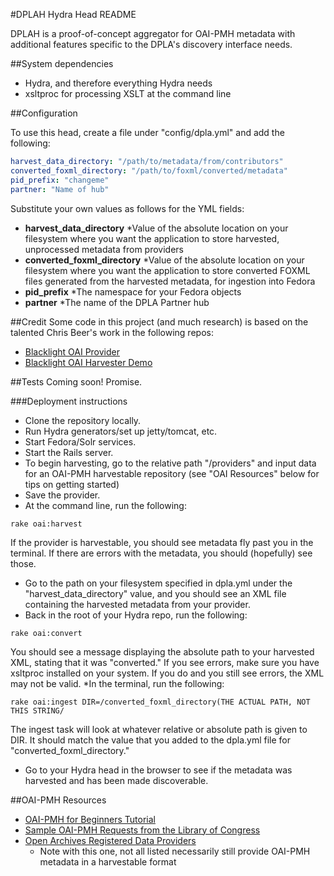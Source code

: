 #DPLAH Hydra Head README

DPLAH is a proof-of-concept aggregator for OAI-PMH metadata with additional features specific to the DPLA's discovery interface needs.

##System dependencies

* Hydra, and therefore everything Hydra needs
* xsltproc for processing XSLT at the command line

##Configuration

To use this head, create a file under "config/dpla.yml" and add the following:

```yaml
harvest_data_directory: "/path/to/metadata/from/contributors"
converted_foxml_directory: "/path/to/foxml/converted/metadata"
pid_prefix: "changeme"
partner: "Name of hub"
```

Substitute your own values as follows for the YML fields:

* **harvest_data_directory**
  *Value of the absolute location on your filesystem where you want the application to store harvested, unprocessed metadata from providers
* **converted_foxml_directory**
  *Value of the absolute location on your filesystem where you want the application to store converted FOXML files generated from the harvested metadata, for ingestion into Fedora
* **pid_prefix**
  *The namespace for your Fedora objects
* **partner**
  *The name of the DPLA Partner hub

##Credit
Some code in this project (and much research) is based on the talented Chris Beer's work in the following repos:
* [Blacklight OAI Provider](https://github.com/cbeer/blacklight_oai_provider)
* [Blacklight OAI Harvester Demo](https://github.com/cbeer/blacklight_oai_harvester_demo)

##Tests
Coming soon!  Promise.

###Deployment instructions
* Clone the repository locally.
* Run Hydra generators/set up jetty/tomcat, etc.
* Start Fedora/Solr services.
* Start the Rails server.
* To begin harvesting, go to the relative path "/providers" and input data for an OAI-PMH harvestable repository (see "OAI Resources" below for tips on getting started)
* Save the provider.
* At the command line, run the following:
```
rake oai:harvest
```
If the provider is harvestable, you should see metadata fly past you in the terminal. If there are errors with the metadata, you should (hopefully) see those.
* Go to the path on your filesystem specified in dpla.yml under the "harvest_data_directory" value, and you should see an XML file containing the harvested metadata from your provider.
* Back in the root of your Hydra repo, run the following:
```
rake oai:convert
```
You should see a message displaying the absolute path to your harvested XML, stating that it was "converted." If you see errors, make sure you have xsltproc installed on your system.  If you do and you still see errors, the XML may not be valid.
*In the terminal, run the following:
```
rake oai:ingest DIR=/converted_foxml_directory(THE ACTUAL PATH, NOT THIS STRING/
```
The ingest task will look at whatever relative or absolute path is given to DIR. It should match the value that you added to the dpla.yml file for "converted_foxml_directory."

* Go to your Hydra head in the browser to see if the metadata was harvested and has been made discoverable. 

##OAI-PMH Resources
* [OAI-PMH for Beginners Tutorial](http://www.oaforum.org/tutorial/)
* [Sample OAI-PMH Requests from the Library of Congress](http://memory.loc.gov/ammem/oamh/oai_request.html)
* [Open Archives Registered Data Providers](http://www.openarchives.org/Register/BrowseSites)
  * Note with this one, not all listed necessarily still provide OAI-PMH metadata in a harvestable format

